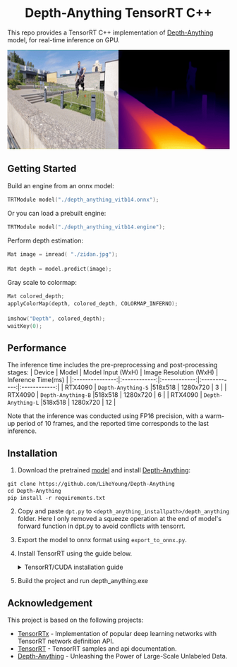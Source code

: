 
<h1 align="center"><span>Depth-Anything TensorRT C++</span></h1>

This repo provides a TensorRT C++ implementation of [Depth-Anything](https://github.com/LiheYoung/Depth-Anything) model, for real-time inference on GPU.

<p align="center" margin: 0 auto;>
  <img src="assets/parkour_merged.gif" height="225px" width="800px" />
</p>

## Getting Started

Build an engine from an onnx model:
```cpp
TRTModule model("./depth_anything_vitb14.onnx");  
```

Or you can load a prebuilt engine:
```cpp
TRTModule model("./depth_anything_vitb14.engine"); 
```

Perform depth estimation:
```cpp
Mat image = imread( "./zidan.jpg");

Mat depth = model.predict(image);
```

Gray scale to colormap:
```cpp
Mat colored_depth;
applyColorMap(depth, colored_depth, COLORMAP_INFERNO);

imshow("Depth", colored_depth);
waitKey(0);
```

## Performance
The inference time includes the pre-preprocessing and post-processing stages:
| Device          | Model | Model Input (WxH) |  Image Resolution (WxH)     | Inference Time(ms) |
|:---------------:|:------------:|:------------:|:------------:|:------------:|
| RTX4090        | `Depth-Anything-S`  |518x518  |  1280x720    | 3     |
| RTX4090        | `Depth-Anything-B`  |518x518  |  1280x720    | 6     |
| RTX4090        | `Depth-Anything-L`  |518x518  |  1280x720    | 12     |

Note that the inference was conducted using FP16 precision, with a warm-up period of 10 frames, and the reported time corresponds to the last inference.

## Installation 

1. Download the pretrained [model](https://huggingface.co/spaces/LiheYoung/Depth-Anything/tree/main/checkpoints) and install [Depth-Anything](https://github.com/LiheYoung/Depth-Anything):
```
git clone https://github.com/LiheYoung/Depth-Anything
cd Depth-Anything
pip install -r requirements.txt
```
2. Copy and paste `dpt.py` to `<depth_anything_installpath>/depth_anything` folder. Here I only removed a squeeze operation at the end of model's forward function in dpt.py to avoid conflicts with tensorrt.
3. Export the model to onnx format using `export_to_onnx.py`. 
4. Install TensorRT using the guide below.



    <details>
    <summary>TensorRT/CUDA installation guide</summary>
  
    1. Download the [TensorRT](https://developer.nvidia.com/tensorrt) zip file that matches the Windows version you are using.
    2. Choose where you want to install TensorRT. The zip file will install everything into a subdirectory called `TensorRT-8.x.x.x`. This new subdirectory will be referred to as `<installpath>` in the steps below.
    3. Unzip the `TensorRT-8.x.x.x.Windows10.x86_64.cuda-x.x.zip` file to the location that you chose. Where:
    - `8.x.x.x` is your TensorRT version
    - `cuda-x.x` is CUDA version `11.6`, `11.8` or `12.0`
    4. Add the TensorRT library files to your system `PATH`. To do so, copy the DLL files from `<installpath>/lib` to your CUDA installation directory, for example, `C:\Program Files\NVIDIA GPU Computing Toolkit\CUDA\vX.Y\bin`, where `vX.Y` is your CUDA version. The CUDA installer should have already added the CUDA path to your system PATH.
    5. Ensure that the following is present in your Visual Studio Solution project properties:
    - `<installpath>/lib` has been added to your PATH variable and is present under **VC++ Directories > Executable Directories**.
    - `<installpath>/include` is present under **C/C++ > General > Additional Directories**.
    - nvinfer.lib and any other LIB files that your project requires are present under **Linker > Input > Additional Dependencies**.
    6. Download and install any recent [OpenCV](https://opencv.org/releases/) for Windows.
    </details>
5. Build the project and run depth_anything.exe
  
## Acknowledgement
This project is based on the following projects:
- [TensorRTx](https://github.com/wang-xinyu/tensorrtx) - Implementation of popular deep learning networks with TensorRT network definition API.
- [TensorRT](https://github.com/NVIDIA/TensorRT/tree/release/8.6/samples) - TensorRT samples and api documentation.
- [Depth-Anything](https://github.com/LiheYoung/Depth-Anything) - Unleashing the Power of Large-Scale Unlabeled Data.
